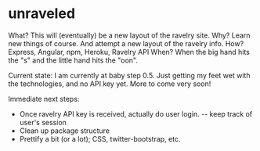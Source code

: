 unraveled
=========
What? This will (eventually) be a new layout of the ravelry site.
Why? Learn new things of course. And attempt a new layout of the ravelry info.
How? Express, Angular, npm, Heroku, Ravelry API
When? When the big hand hits the "s" and the little hand hits the "oon".

Current state: I am currently at baby step 0.5. Just getting my feet wet with the technologies, and no API key yet. More to come very soon!

Immediate next steps:
- Once ravelry API key is received, actually do user login.
-- keep track of user's session
- Clean up package structure
- Prettify a bit (or a lot); CSS, twitter-bootstrap, etc.